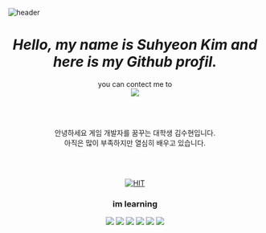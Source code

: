 
![header](https://capsule-render.vercel.app/api?type=Waving&color=gradient&height=250&section=header&text=Welcome!&fontSize=100&fontAlign=70&fontAlignY=40)

<div align="center">
  
# _Hello, my name is Suhyeon Kim and here is my Github profil._

 you can contect me to  
  <a href="mailto:kimsuhun3197@gmail.com" target="_blank"><img src="https://img.shields.io/badge/Gmail-EA4335?style=flat-square&logo=Gmail&logoColor=white"/></a>
  
  <br>
  <br>

  안녕하세요 게임 개발자를 꿈꾸는 대학생 김수현입니다.
  <br>
  아직은 많이 부족하지만 열심히 배우고 있습니다.
  
  <br>
  <br>
  
  [![HIT](https://hits.seeyoufarm.com/api/count/incr/badge.svg?url=https%3A%2F%2Fgithub.com%2Ftngus3197%2Fhit-counter&count_bg=%2379C83D&title_bg=%23555555&icon=&icon_color=%23E7E7E7&title=todays%20visitor%20/%20total%20visitor&edge_flat=false)](https://hits.seeyoufarm.com)
  
### im learning
<img src="https://img.shields.io/badge/C-A8B9CC?style=for-the-badge&logo=C&logoColor=white"> <img src="https://img.shields.io/badge/C++-00599C?style=for-the-badge&logo=C%2B%2B&logoColor=white"> <img src="https://img.shields.io/badge/Unity-FFFFFF?style=for-the-badge&logo=Unity&logoColor=black"> <img src="https://img.shields.io/badge/Cisco-1BA0D7?style=for-the-badge&logo=Cisco&logoColor=white"> <img src="https://img.shields.io/badge/Ubuntu-E95420?style=for-the-badge&logo=Ubuntu&logoColor=white"> <img src="https://img.shields.io/badge/Notepad++-90E59A?style=for-the-badge&logo=Notepad%2B%2B&logoColor=black"> 
  
</div>
<!--
**tngus3197/tngus3197** is a ✨ _special_ ✨ repository because its `README.md` (this file) appears on your GitHub profile.

Here are some ideas to get you started:

- 🔭 I’m currently working on ...
- 🌱 I’m currently learning ...
- 👯 I’m looking to collaborate on ...
- 🤔 I’m looking for help with ...
- 💬 Ask me about ...
- 📫 How to reach me: ...
- 😄 Pronouns: ...
- ⚡ Fun fact: ...
-->

